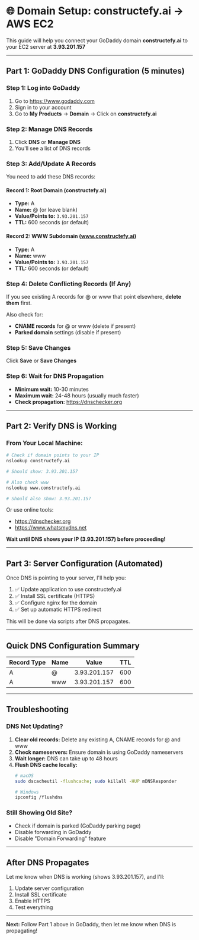 # 🌐 Domain Setup: constructefy.ai → AWS EC2

This guide will help you connect your GoDaddy domain **constructefy.ai** to your EC2 server at **3.93.201.157**

---

## Part 1: GoDaddy DNS Configuration (5 minutes)

### Step 1: Log into GoDaddy

1. Go to https://www.godaddy.com
2. Sign in to your account
3. Go to **My Products** → **Domain** → Click on **constructefy.ai**

### Step 2: Manage DNS Records

1. Click **DNS** or **Manage DNS**
2. You'll see a list of DNS records

### Step 3: Add/Update A Records

You need to add these DNS records:

#### Record 1: Root Domain (constructefy.ai)
- **Type:** A
- **Name:** @ (or leave blank)
- **Value/Points to:** `3.93.201.157`
- **TTL:** 600 seconds (or default)

#### Record 2: WWW Subdomain (www.constructefy.ai)
- **Type:** A
- **Name:** www
- **Value/Points to:** `3.93.201.157`
- **TTL:** 600 seconds (or default)

### Step 4: Delete Conflicting Records (If Any)

If you see existing A records for @ or www that point elsewhere, **delete them** first.

Also check for:
- **CNAME records** for @ or www (delete if present)
- **Parked domain** settings (disable if present)

### Step 5: Save Changes

Click **Save** or **Save Changes**

### Step 6: Wait for DNS Propagation

- **Minimum wait:** 10-30 minutes
- **Maximum wait:** 24-48 hours (usually much faster)
- **Check propagation:** https://dnschecker.org

---

## Part 2: Verify DNS is Working

### From Your Local Machine:

```bash
# Check if domain points to your IP
nslookup constructefy.ai

# Should show: 3.93.201.157

# Also check www
nslookup www.constructefy.ai

# Should also show: 3.93.201.157
```

Or use online tools:
- https://dnschecker.org
- https://www.whatsmydns.net

**Wait until DNS shows your IP (3.93.201.157) before proceeding!**

---

## Part 3: Server Configuration (Automated)

Once DNS is pointing to your server, I'll help you:

1. ✅ Update application to use constructefy.ai
2. ✅ Install SSL certificate (HTTPS)
3. ✅ Configure nginx for the domain
4. ✅ Set up automatic HTTPS redirect

This will be done via scripts after DNS propagates.

---

## Quick DNS Configuration Summary

| Record Type | Name | Value | TTL |
|-------------|------|-------|-----|
| A | @ | 3.93.201.157 | 600 |
| A | www | 3.93.201.157 | 600 |

---

## Troubleshooting

### DNS Not Updating?

1. **Clear old records:** Delete any existing A, CNAME records for @ and www
2. **Check nameservers:** Ensure domain is using GoDaddy nameservers
3. **Wait longer:** DNS can take up to 48 hours
4. **Flush DNS cache locally:**
   ```bash
   # macOS
   sudo dscacheutil -flushcache; sudo killall -HUP mDNSResponder
   
   # Windows
   ipconfig /flushdns
   ```

### Still Showing Old Site?

- Check if domain is parked (GoDaddy parking page)
- Disable forwarding in GoDaddy
- Disable "Domain Forwarding" feature

---

## After DNS Propagates

Let me know when DNS is working (shows 3.93.201.157), and I'll:
1. Update server configuration
2. Install SSL certificate
3. Enable HTTPS
4. Test everything

---

**Next:** Follow Part 1 above in GoDaddy, then let me know when DNS is propagating!


